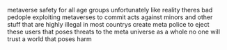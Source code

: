 metaverse safety for all age groups
unfortunately like reality theres bad pedople exploiting metaverses to commit acts against minors and other stuff that are highly illegal in most countrys 
create meta police to eject these users that poses threats to the meta universe as a whole no one will trust a world that poses harm
